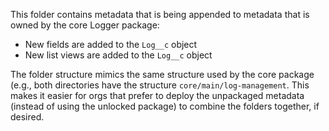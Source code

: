 This folder contains metadata that is being appended to metadata that is owned by the core Logger package:
- New fields are added to the `Log__c` object
- New list views are added to the `Log__c` object

The folder structure mimics the same structure used by the core package (e.g., both directories have the structure `core/main/log-management`. This makes it easier for orgs that prefer to deploy the unpackaged metadata (instead of using the unlocked package) to combine the folders together, if desired.
